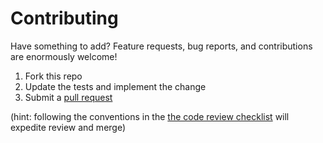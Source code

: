 Contributing
===============================================================================

Have something to add? Feature requests, bug reports, and contributions are
enormously welcome!

  1. Fork this repo
  2. Update the tests and implement the change
  3. Submit a [pull request][github-pull-request]

(hint: following the conventions in the [the code review
checklist][code-review-checklist] will expedite review and merge)

[github-pull-request]: help.github.com/pull-requests/
[code-review-checklist]: https://github.com/rjz/code-review-checklist
